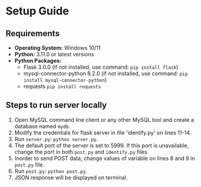 # Setup Guide
## Requirements

- **Operating System:** Windows 10/11
- **Python:** 3.11.0 or latest versions
- **Python Packages:**
    - Flask 3.0.0 (if not installed, use command: `pip install flask`)
    - mysql-connector-python 8.2.0 (if not installed, use command: `pip install mysql-connector-python`)
    - requests `pip install requests`
 
## Steps to run server locally

1. Open MySQL command line client or any other MySQL tool and create a database named `mydb`.
2. Modify the credentials for flask server in file 'identify.py' on lines 11-14.
3. Run `server.py`: `python server.py`.
4. The default port of the server is set to 5999. If this port is unavailable, change the port in both `post.py` and `identify.py` files
5. Inorder to send POST data, change values of variable on lines 8 and 9 in `post.py` file.
6. Run `post.py`: `python post.py`.
7. JSON response will be displayed on terminal.
